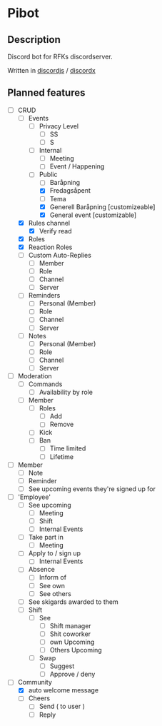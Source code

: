 # Pibot

## Description

Discord bot for RFKs discordserver.

Written in [discordjs]() / [discordx]()

## Planned features

- [ ] CRUD
  - [ ] Events
    - [ ] Privacy Level
      - [ ] SS
      - [ ] S
    - [ ] Internal
      - [ ] Meeting
      - [ ] Event / Happening
    - [ ] Public 
      - [ ] Baråpning
      - [x] Fredagsåpent
      - [ ] Tema
      - [x] Generell Baråpning [customizeable]
      - [x] General event [customizable]
  - [x] Rules channel
    - [x] Verify read
  - [x] Roles
  - [x] Reaction Roles
  - [ ] Custom Auto-Replies
    - [ ] Member
    - [ ] Role
    - [ ] Channel
    - [ ] Server
  - [ ] Reminders
    - [ ] Personal (Member)
    - [ ] Role
    - [ ] Channel
    - [ ] Server
  - [ ] Notes
    - [ ] Personal (Member)
    - [ ] Role
    - [ ] Channel
    - [ ] Server
- [ ] Moderation
  - [ ] Commands
    - [ ] Availability by role
  - [ ] Member
    - [ ] Roles
      - [ ] Add
      - [ ] Remove
    - [ ] Kick
    - [ ] Ban
      - [ ] Time limited
      - [ ] Lifetime
- [ ] Member
  - [ ] Note
  - [ ] Reminder
  - [ ] See upcoming events they're signed up for
- [ ] 'Employee'
  - [ ] See upcoming
    - [ ] Meeting
    - [ ] Shift
    - [ ] Internal Events
  - [ ] Take part in
    - [ ] Meeting
  - [ ] Apply to / sign up
    - [ ] Internal Events
  - [ ] Absence
    - [ ] Inform of
    - [ ] See own
    - [ ] See others
  - [ ] See skigards awarded to them
  - [ ] Shift
    - [ ] See
      - [ ] Shift manager
      - [ ] Shit coworker
      - [ ] own Upcoming
      - [ ] Others Upcoming
    - [ ] Swap
      - [ ] Suggest
      - [ ] Approve / deny
- [ ] Community
  - [x] auto welcome message
  - [ ] Cheers
    - [ ] Send ( to user )
    - [ ] Reply

